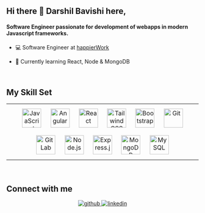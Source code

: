 ## Hi there 👋 Darshil Bavishi here,

#### <div align="left">Software Engineer passionate for development of webapps in modern Javascript frameworks.</div>  
  
- 💻 Software Engineer at [happierWork](https://happierwork.com/)  

- 🌱 Currently learning React, Node & MongoDB  
<br/>  


## My Skill Set  
<table><tr><td valign="top" width="50%">

<div align="center">  
<img style="margin: 10px" src="https://profilinator.rishav.dev/skills-assets/javascript-original.svg" alt="JavaScript" title="Javascript" height="50" />
<img style="margin: 10px" src="https://profilinator.rishav.dev/skills-assets/angularjs-original.svg" alt="Angular" title="Angular" height="50" />
<img style="margin: 10px" src="https://profilinator.rishav.dev/skills-assets/react-original-wordmark.svg" alt="React" title="React" height="50">
<img style="margin: 10px" src="https://profilinator.rishav.dev/skills-assets/tailwindcss.svg" alt="Tailwind CSS" title="Tailwind CSS" height="50">
<img style="margin: 10px" src="https://profilinator.rishav.dev/skills-assets/bootstrap-plain.svg" alt="Bootstrap" title="Bootstrap" height="50" />
<img style="margin: 10px" src="https://profilinator.rishav.dev/skills-assets/git-scm-icon.svg" alt="Git" title="Git" height="50">
<img style="margin: 10px" src="https://profilinator.rishav.dev/skills-assets/gitlab.svg" alt="GitLab" title="GitLab" height="50">
<img style="margin: 10px" src="https://profilinator.rishav.dev/skills-assets/nodejs-original-wordmark.svg" alt="Node.js" title="Node.js" height="50" />  
<img style="margin: 10px" src="https://profilinator.rishav.dev/skills-assets/express-original-wordmark.svg" alt="Express.js" title="Express.js" height="50" />
<img style="margin: 10px" src="https://profilinator.rishav.dev/skills-assets/mongodb-original-wordmark.svg" alt="MongoDB" title="MongoDB" height="50" />  
<img style="margin: 10px" src="https://profilinator.rishav.dev/skills-assets/mysql-original-wordmark.svg" alt="MySQL" title="MySQL" height="50" /> 
</div>

</td></tr></table>  
<br/>  


## Connect with me  
<div align="center">
<a href="https://github.com/BDarsh09" target="_blank">
<img src=https://img.shields.io/badge/github-%2324292e.svg?&style=for-the-badge&logo=github&logoColor=white alt=github style="margin-bottom: 5px;" />
</a>
<a href="https://www.linkedin.com/in/darshil-bavishi/" target="_blank">
<img src=https://img.shields.io/badge/linkedin-%231E77B5.svg?&style=for-the-badge&logo=linkedin&logoColor=white alt=linkedin style="margin-bottom: 5px;" />
</a>  
</div>  
